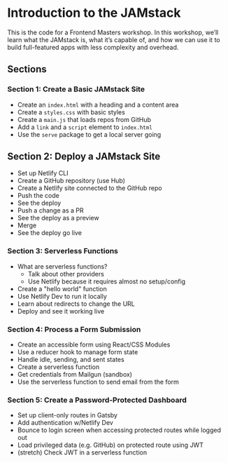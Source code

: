 # Introduction to the JAMstack

This is the code for a Frontend Masters workshop. In this workshop, we’ll learn what the JAMstack is, what it’s capable of, and how we can use it to build full-featured apps with less complexity and overhead.

## Sections

### Section 1: Create a Basic JAMstack Site

- Create an `index.html` with a heading and a content area
- Create a `styles.css` with basic styles
- Create a `main.js` that loads repos from GitHub
- Add a `link` and a `script` element to `index.html`
- Use the `serve` package to get a local server going

## Section 2: Deploy a JAMstack Site

- Set up Netlify CLI
- Create a GitHub repository (use Hub)
- Create a Netlify site connected to the GitHub repo
- Push the code
- See the deploy
- Push a change as a PR
- See the deploy as a preview
- Merge
- See the deploy go live

### Section 3: Serverless Functions

- What are serverless functions?
  - Talk about other providers
  - Use Netlify because it requires almost no setup/config
- Create a "hello world" function
- Use Netlify Dev to run it locally
- Learn about redirects to change the URL
- Deploy and see it working live

### Section 4: Process a Form Submission

- Create an accessible form using React/CSS Modules
- Use a reducer hook to manage form state
- Handle idle, sending, and sent states
- Create a serverless function
- Get credentials from Mailgun (sandbox)
- Use the serverless function to send email from the form

### Section 5: Create a Password-Protected Dashboard

- Set up client-only routes in Gatsby
- Add authentication w/Netlify Dev
- Bounce to login screen when accessing protected routes while logged out
- Load privileged data (e.g. GitHub) on protected route using JWT
- (stretch) Check JWT in a serverless function
